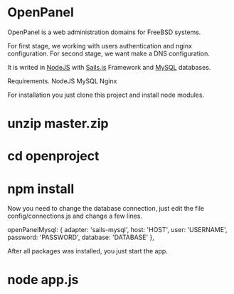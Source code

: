 # OpenPanel

OpenPanel is a web administration domains for FreeBSD systems.

For first stage, we working with users authentication and nginx configuration.
For second stage, we want make a DNS configuration. 

It is writed in [NodeJS](http://www.nodejs.org) with [Sails.js](http://www.sailsjs.org) Framework and [MySQL](http://www.mysql.com) databases.

Requirements.
NodeJS
MySQL
Nginx

For installation you just clone this project and install node modules.

# unzip master.zip
# cd openproject
# npm install

Now you need to change the database connection, just edit the file config/connections.js and change a few lines.

  openPanelMysql: {
    adapter: 'sails-mysql',
    host: 'HOST',
    user: 'USERNAME',
    password: 'PASSWORD',
    database: 'DATABASE'
  },


After all packages was installed, you just start the app.

# node app.js
